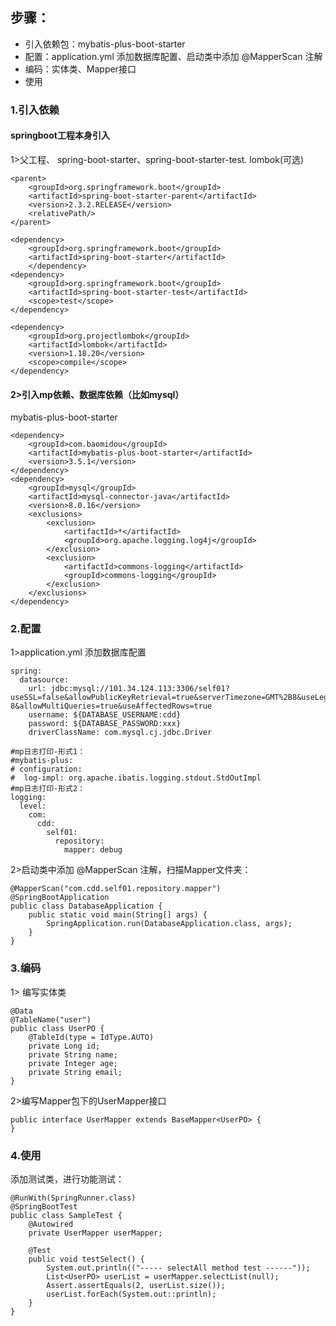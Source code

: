 ## 步骤：
- 引入依赖包：mybatis-plus-boot-starter
- 配置：application.yml 添加数据库配置、启动类中添加 @MapperScan 注解
- 编码：实体类、Mapper接口
- 使用

### 1.引入依赖
#### springboot工程本身引入
  1>父工程、 spring-boot-starter、spring-boot-starter-test. lombok(可选)

```
<parent>
    <groupId>org.springframework.boot</groupId>
    <artifactId>spring-boot-starter-parent</artifactId>
    <version>2.3.2.RELEASE</version>
    <relativePath/>
</parent>
```

```
<dependency>
    <groupId>org.springframework.boot</groupId>
    <artifactId>spring-boot-starter</artifactId>
    </dependency>
<dependency>
    <groupId>org.springframework.boot</groupId>
    <artifactId>spring-boot-starter-test</artifactId>
    <scope>test</scope>
</dependency>

<dependency>
    <groupId>org.projectlombok</groupId>
    <artifactId>lombok</artifactId>
    <version>1.18.20</version>
    <scope>compile</scope>
</dependency>
```

#### 2>引入mp依赖、数据库依赖（比如mysql）

mybatis-plus-boot-starter

```
<dependency>
    <groupId>com.baomidou</groupId>
    <artifactId>mybatis-plus-boot-starter</artifactId>
    <version>3.5.1</version>
</dependency>
<dependency>
    <groupId>mysql</groupId>
    <artifactId>mysql-connector-java</artifactId>
    <version>8.0.16</version>
    <exclusions>
        <exclusion>
            <artifactId>*</artifactId>
            <groupId>org.apache.logging.log4j</groupId>
        </exclusion>
        <exclusion>
            <artifactId>commons-logging</artifactId>
            <groupId>commons-logging</groupId>
        </exclusion>
    </exclusions>
</dependency>
```

### 2.配置

1>application.yml 添加数据库配置

```
spring:
  datasource:
    url: jdbc:mysql://101.34.124.113:3306/self01?useSSL=false&allowPublicKeyRetrieval=true&serverTimezone=GMT%2B8&useLegacyDatetimeCode=false&useUnicode=true&characterEncoding=utf-8&allowMultiQueries=true&useAffectedRows=true
    username: ${DATABASE_USERNAME:cdd}
    password: ${DATABASE_PASSWORD:xxx}
    driverClassName: com.mysql.cj.jdbc.Driver

#mp日志打印-形式1：
#mybatis-plus:
# configuration:
#  log-impl: org.apache.ibatis.logging.stdout.StdOutImpl
#mp日志打印-形式2：
logging:
  level:
    com:
      cdd:
        self01:
          repository:
            mapper: debug
```

2>启动类中添加 @MapperScan 注解，扫描Mapper文件夹：

```
@MapperScan("com.cdd.self01.repository.mapper")
@SpringBootApplication
public class DatabaseApplication {
    public static void main(String[] args) {
        SpringApplication.run(DatabaseApplication.class, args);
    }
}
```

### 3.编码

1>  编写实体类

```
@Data
@TableName("user")
public class UserPO {
    @TableId(type = IdType.AUTO)
    private Long id;
    private String name;
    private Integer age;
    private String email;
}
```

2>编写Mapper包下的UserMapper接口

```
public interface UserMapper extends BaseMapper<UserPO> {
}
```

### 4.使用

添加测试类，进行功能测试：

```
@RunWith(SpringRunner.class)
@SpringBootTest
public class SampleTest {
    @Autowired
    private UserMapper userMapper;

    @Test
    public void testSelect() {
        System.out.println(("----- selectAll method test ------"));
        List<UserPO> userList = userMapper.selectList(null);
        Assert.assertEquals(2, userList.size());
        userList.forEach(System.out::println);
    }
}
```